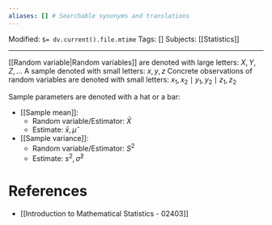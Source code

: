 ```yaml
---
aliases: [] # Searchable synonyms and translations
---
```

Modified: `$= dv.current().file.mtime`
Tags: []
Subjects: [[Statistics]]
****

[[Random variable|Random variables]] are denoted with large letters: $X,Y,Z,...$
A sample denoted with small letters: $x,y,z$
Concrete observations of random variables are denoted with small letters: $x_{1},x_{2}\mid y_{1},y_{2}\mid z_{1},z_{2}$

Sample parameters are denoted with a hat or a bar:
- [[Sample mean]]: 
	- Random variable/Estimator: $\bar{X}$
	- Estimate: $\bar{x},\hat{\mu}$
- [[Sample variance]]:
	- Random variable/Estimator: $S^{2}$
	- Estimate: $s^{2},\bar{\sigma}^{2}$

# References
- [[Introduction to Mathematical Statistics - 02403]]